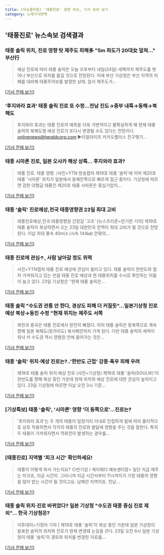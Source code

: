 ```yaml
---
title: (이슈클리핑) '태풍진로' 관련 이슈, 기사 모아 보기
category: 노래가사번역
---
```

## **'태풍진로'** 뉴스속보 검색결과
### 태풍 솔릭 위치, 진로 영향 탓 제주도 피해多 "5m 파도가 20대女 덮쳐…" 부산行

>예상 진로에 따라 태풍 솔릭은 오늘 오후부터 내일(24일) 새벽까지 제주도를 벗어나 부산으로 위치를 옮길 것으로 전망된다. 이에 부산 기상청은 부산 지역의 피해를 대비해 태풍주의보를 발령한 상태. 앞서 제주도가...

[[기사 전체 보기]](http://www.jemin.com/news/articleView.html?idxno=534948)

### ‘후지와라 효과‘ 태풍 솔릭 진로 또 수정…전남 진도→중부 내륙→동해→북해도

>후지와라 효과는 태풍 진로의 예측을 더욱 가변적이고 불확실하게 해 현재 태풍 솔릭의 북해도행 예상 진로가 또다시 변경될 수도 있다는 전망이다. onlinenews@heraldcorp.com ▶리얼라이프 카카오플러스 친구맺기...

[[기사 전체 보기]](http://news.heraldcorp.com/view.php?ud=20180823000031)

### 태풍 시마론 진로, 일본 오사카 해상 상륙… 후지와라 효과?

>태풍 진로. 태풍 영향. /사진=YTN 방송캡처 제19호 태풍 '솔릭'에 이어 제20호 태풍 '시마론' 위치가 일본에서 동해안쪽으로 빠르게 접근 중이다. 기상청에 따르면 강한 대형급 태풍인 제20호 태풍 시마론은 중심기압이...

[[기사 전체 보기]](http://moneys.mt.co.kr/news/mwView.php?no=2018082307358023838)

### 태풍 '솔릭' 진로예상,전국 태풍영향권 23일 최대 고비

>태풍진로예상,전국 태풍영향권 긴장감 '고조' [뉴스프리존=안기한 기자] 제19호 태풍 솔릭이 북상하면서 오는 23일 대한민국 전역이 최대 고비가 될 것으로 전망된다. 이날 최대 풍속 40m/s (시속 144㎞) 안팎의...

[[기사 전체 보기]](http://www.newsfreezone.co.kr/news/articleView.html?idxno=76335)

### 태풍 진로에 관심↑, 사람 날아갈 정도 위력

>사진=YTN캡쳐 태풍 진로 예상에 관심이 쏠리고 있다.   태풍 솔릭이 한반도와 점차 가까워지고 있는 만큼 태풍 진로 예상과 현 태풍위치를 수시로 확인하는 이들이 늘고 있다.   23일 기상청은 "현재 태풍 솔릭은...

[[기사 전체 보기]](http://www.etnews.com/20180823000001)

### 태풍 솔릭 "수도권 관통 안 한다, 경상도 피해 더 커질듯"…일본기상청 진로예상 북상→동진 수정 "현재 위치는 제주도 서쪽

>북한과 중국은 태풍 진로에서 완전히 빠졌다. 이어 태풍 솔릭은 동북쪽으로 계속 향해 일본 북해도(훗카이도) 북서해안까지 가게 된다. 다만 태풍 솔릭의 세력이 워낙 커 수도권 역시 영향권 안에 들어가는 것은...

[[기사 전체 보기]](http://news.imaeil.com/Society/2018082307050483083)

### 태풍 '솔릭' 위치·예상 진로는?..'한반도 근접' 강풍·폭우 피해 우려

>제19호 태풍 솔릭 위치·예상 진로 (사진=기상청) 제19호 태풍 '솔릭(SOULIK)'이 한반도를 향해 북상 중인 가운데 현재 위치와 예상 진로에 대한 관심이 높아지고 있다. 23일 기상청에 따르면 이날 오전 3시 기준...

[[기사 전체 보기]](http://news.hankyung.com/article/201808238496I)

### [기상특보] 태풍 '솔릭', '시마론' 영향 '더 동쪽으로'…진로는?

>'후지와라 효과'는 두 개의 태풍이 일정거리 이내로 인접하게 됨에 따라 물리적으로 상호 작용하면서 각각의 태풍의 진로와 발달에 영향을 주는 것을 말한다. 특히 두 태풍이 가까워지면서 역회전이 발생하는 경우를...

[[기사 전체 보기]](http://www.seoulfn.com/news/articleView.html?idxno=317464)

### [태풍진로] 지역별 '피크 시간' 확인하세요!

>태풍이 어떻게 와서 가는지요? ◇반기성 / 케이웨더 예보센터장> 일단 지금 제주는 피크죠, 지금 시간이. 그러니까 지금 시간서부터 11시까지가 가장 태풍의 영향을 많이 받는 시간이 될 것이고요. 남해안 지역이죠. 전남...

[[기사 전체 보기]](http://www.ytn.co.kr/_ln/0108_201808230849230676)

### 태풍 솔릭 위치·진로 바뀌었다? 일본 기상청 "수도권 태풍 중심 진로 제외"… 한국 기상청은?

>이투데이=기정아 기자 | 제19호 태풍 '솔릭'이 북상 중인 가운데 일본 기상청이 발표한 솔릭의 위치와 진로가 현재 변경돼 눈길을 끈다. 23일 오전 6시 일본 기상청이 태풍 '솔릭'의 경로와 위치를 변경한 자료를...

[[기사 전체 보기]](http://www.etoday.co.kr/news/section/newsview.php?idxno=1655262)


